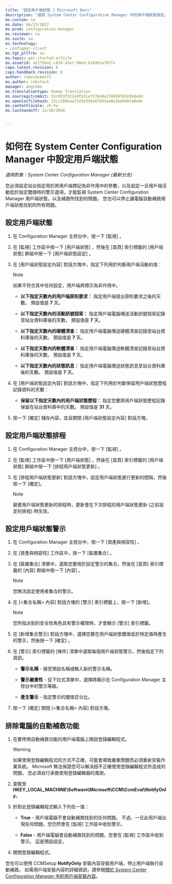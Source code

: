 ```yaml
---
title: "設定用戶端狀態 | Microsoft Docs"
description: "選取 System Center Configuration Manager 中的用戶端狀態設定。"
ms.custom: na
ms.date: 04/23/2017
ms.prod: configuration-manager
ms.reviewer: na
ms.suite: na
ms.technology:
- configmgr-client
ms.tgt_pltfrm: na
ms.topic: get-started-article
ms.assetid: a2275ba2-c83d-43e7-90ed-418963a707fe
caps.latest.revision: 6
caps.handback.revision: 0
author: robstackmsft
ms.author: robstack
manager: angrobe
ms.translationtype: Human Translation
ms.sourcegitcommit: 55c953f312a9fb31e7276dde2fdd59f8183b4e4d
ms.openlocfilehash: 22cc286baa72d3e356a07b91ee0a1be646fa8a9e
ms.contentlocale: zh-tw
ms.lasthandoff: 12/16/2016


---
```

# <a name="how-to-configure-client-status-in-system-center-configuration-manager"></a>如何在 System Center Configuration Manager 中設定用戶端狀態

*適用對象：System Center Configuration Manager (最新分支)*

您必須設定站台指定用於將用戶端標記為非作用中的參數，以及設定一旦用戶端活動低於指定閾值時的警示選項，才能監視 System Center Configuration Manager 用戶端狀態，以及補救所找到的問題。 您也可以停止讓電腦自動補救用戶端狀態找到的所有問題。  

##  <a name="BKMK_1"></a> 設定用戶端狀態  

1.  在 Configuration Manager 主控台中，按一下 [監視] 。  

2.  在 [監視]  工作區中按一下 [用戶端狀態] ，然後在 [首頁]  索引標籤的 [用戶端狀態]  群組中按一下 [用戶端狀態設定] 。  

3.  在 [用戶端狀態設定內容]  對話方塊中，指定下列用於判斷用戶端活動的值：  

    > [!NOTE]  
    >  如果不符合其中任何設定，用戶端將標示為非作用中。  

    -   **以下指定天數內的用戶端原則要求：** 指定用戶端提出原則要求之後的天數。 預設值是 **7** 天。  

    -   **以下指定天數內的活動訊號探索：** 指定用戶端電腦傳送活動訊號探索記錄至站台資料庫後的天數。 預設值是 **7** 天。  

    -   **以下指定天數內的硬體清查：** 指定用戶端電腦傳送硬體清查記錄至站台資料庫後的天數。 預設值是 **7** 天。  

    -   **以下指定天數內的軟體清查：** 指定用戶端電腦傳送軟體清查記錄至站台資料庫後的天數。 預設值是 **7** 天。  

    -   **以下指定天數內的狀態訊息：** 指定用戶端電腦傳送狀態訊息至站台資料庫後的天數。 預設值是 **7** 天。  

4.  在 [用戶端狀態設定內容]  對話方塊中，指定下列用於判斷保留用戶端狀態歷程記錄資料的天數：  

    -   **保留以下指定天數內的用戶端狀態歷程：** 指定您要將用戶端狀態歷程記錄保留在站台資料庫中的天數。 預設值是 **31** 天。  

5.  按一下 [確定]  儲存內容，並且關閉 [用戶端狀態設定內容]  對話方塊。  

##  <a name="BKMK_Schedule"></a> 設定用戶端狀態排程  

1.  在 Configuration Manager 主控台中，按一下 [監視] 。  

2.  在 [監視]  工作區中按一下 [用戶端狀態] ，然後在 [首頁]  索引標籤的 [用戶端狀態]  群組中按一下 [排程用戶端狀態更新] 。  

3.  在 [排程用戶端狀態更新]  對話方塊中，設定用戶端狀態進行更新的間隔，然後按一下 [確定]。  

    > [!NOTE]  
    >  變更用戶端狀態更新的排程時，更新會在下次排程的用戶端狀態更新 (之前設定的排程) 時生效。  

##  <a name="BKMK_2"></a> 設定用戶端狀態警示  

1.  在 Configuration Manager 主控台中，按一下 [資產與相容性] 。  

2.  在 [資產與相容性]  工作區中，按一下 [裝置集合] 。  

3.  在 [裝置集合]  清單中，選取您要用於設定警示的集合，然後在 [首頁]  索引標籤的 [內容]  群組中按一下 [內容] 。  

    > [!NOTE]  
    >  您無法設定使用者集合的警示。  

4.  在 [&lt;集合名稱\> 內容] 對話方塊的 [警示] 索引標籤上，按一下 [新增]。  

    > [!NOTE]  
    >  您所指派到的安全性角色具有警示權限時，才會顯示 [警示]  索引標籤。  

5.  在 [新增集合警示]  對話方塊中，選擇您要在用戶端狀態閾值低於特定值時產生的警示，然後按一下 [確定] 。  

6.  在 [警示]  索引標籤的 [條件]  清單中選取每個用戶端狀態警示，然後指定下列資訊。  

    -   **警示名稱** - 接受預設名稱或輸入新的警示名稱。  

    -   **警示嚴重性** - 從下拉式清單中，選擇將顯示在 Configuration Manager 主控台中的警示等級。  

    -   **產生警示** - 指定警示的閾值百分比。  

7.  按一下 [確定] 關閉 [&lt;集合名稱\> 內容] 對話方塊。  

##  <a name="BKMK_3"></a> 排除電腦的自動補救功能  

1.  在要停用自動補救功能的用戶端電腦上開啟登錄編輯程式。  

    > [!WARNING]  
    >  如果使用登錄編輯程式的方式不正確，可能會導致嚴重問題而必須重新安裝作業系統。 Microsoft 無法保證您可以解決因不正確使用登錄編輯程式所造成的問題。 您必須自行承擔使用登錄編輯器的風險。  

2.  瀏覽至 **HKEY_LOCAL_MACHINE\Software\Microsoft\CCM\CcmEval\NotifyOnly**。  

3.  針對此登錄編輯程式輸入下列任一值：  

    -   **True** - 用戶端電腦不會自動補救找到的任何問題。 不過，一旦此用戶端出現任何問題，您仍然會在 [監視]  工作區中收到警示。  

    -   **False** - 用戶端電腦會自動補救找到的問題，您會在 [監視] 工作區中收到警示。 這是預設設定。  

4.  關閉登錄編輯程式。  

 您也可以使用 CCMSetup **NotifyOnly** 安裝內容安裝用戶端，停止用戶端執行自動補救。 如需用戶端安裝內容的詳細資訊，請參閱[關於 System Center Configuration Manager 中的用戶端安裝內容](../../../core/clients/deploy/about-client-installation-properties.md)。  

